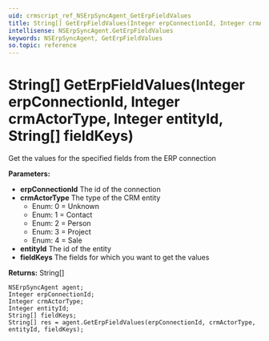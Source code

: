 ```yaml
---
uid: crmscript_ref_NSErpSyncAgent_GetErpFieldValues
title: String[] GetErpFieldValues(Integer erpConnectionId, Integer crmActorType, Integer entityId, String[] fieldKeys)
intellisense: NSErpSyncAgent.GetErpFieldValues
keywords: NSErpSyncAgent, GetErpFieldValues
so.topic: reference
---
```


# String[] GetErpFieldValues(Integer erpConnectionId, Integer crmActorType, Integer entityId, String[] fieldKeys)

Get the values for the specified fields from the ERP connection

**Parameters:**
 - **erpConnectionId** The id of the connection
 - **crmActorType** The type of the CRM entity
     - Enum: 0 = Unknown 
     - Enum: 1 = Contact 
     - Enum: 2 = Person 
     - Enum: 3 = Project 
     - Enum: 4 = Sale 
 - **entityId** The id of the entity
 - **fieldKeys** The fields for which you want to get the values

**Returns:** String[]

```crmscript
NSErpSyncAgent agent;
Integer erpConnectionId;
Integer crmActorType;
Integer entityId;
String[] fieldKeys;
String[] res = agent.GetErpFieldValues(erpConnectionId, crmActorType, entityId, fieldKeys);
```


